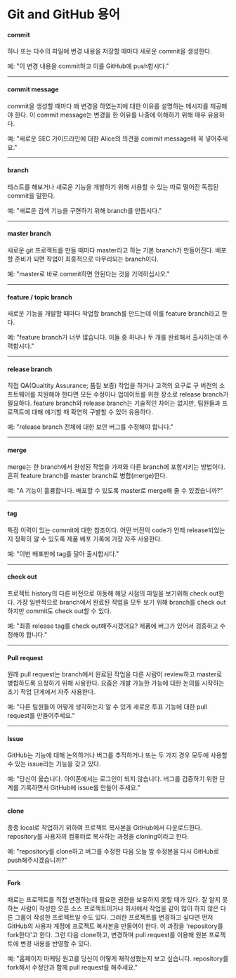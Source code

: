# Git and GitHub 용어



#### commit

하나 또는 다수의 파일에 변경 내용을 저장할 때마다 새로운 commit을 생성한다.

예: "이 변경 내용을 commit하고 이를 GitHub에 push합시다."

------



#### commit message

commit을 생성할 때마다 왜 변경을 하였는지에 대한 이유를 설명하는 메시지를 제공해야 한다. 이 commit message는 변경을 한 이유를 나중에 이해하기 위해 매우 유용하다.

예: "새로운 SEC 가이드라인에 대한 Alice의 의견을 commit message에 꼭 넣어주세요."

------



#### branch

테스트를 해보거나 새로운 기능을 개발하기 위해 사용할 수 있는  따로 떨어진 독립된 commit을 말한다.

예: "새로운 검색 기능을 구현하기 위해 branch를 만듭시다."

------



#### master branch

새로운 git 프로젝트를 만들 때마다 master라고 하는 기본 branch가 만들어진다. 배포할 준비가 되면 작업이 최종적으로 마무리되는 branch이다.

예: "master로 바로 commit하면 안된다는 것을 기억하십시오."

------



#### feature / topic branch

새로운 기능을 개발할 때마다 작업할 branch를 만드는데 이를 feature branch라고 한다.

예: "feature branch가 너무 많습니다. 이들 중 하나나 두 개를 완료해서 출시하는데 주력합시다."

------



#### release branch

직접 QA(Qualtity Assurance; 품질 보증) 작업을 하거나 고객의 요구로 구 버전의 소프트웨어를 지원해야 한다면 모든 수정이나 업데이트를 위한 장소로 release branch가 필요하다. feature branch와 release branch는 기술적인 차이는 없지만, 팀원들과 프로젝트에 대해 얘기할 때 확연히 구별할 수 있어 유용하다. 

예: "release branch 전체에 대한 보안 버그를 수정해야 합니다."

------



#### merge

merge는 한 branch에서 완성된 작업을 가져와 다른 branch에 포함시키는 방법이다. 흔히 feature branch를 master branch로 병합(merge)한다.

예: "A 기능이 훌륭합니다. 배포할 수 있도록 master로 merge해 줄 수 있겠습니까?"

------



#### tag

특정 이력이 있는 commit에 대한 참조이다. 어떤 버전의 code가 언제 release되었는지 정확히 알 수 있도록 제품 배포 기록에 가장 자주 사용한다.

예: "이번 배포판에 tag를 달아 출시합시다."

------



#### check out

프로젝트 history의 다른 버전으로 이동해 해당 시점의 파일을 보기위해  check out한다. 가장 일반적으로 branch에서 완료된 작업을 모두 보기 위해 branch를 check out하지만 commit도 check out할 수 있다.

예: "최종 release tag를 check out해주시겠어요? 제품에  버그가 있어서 검증하고 수정해야 합니다."

------



#### Pull request

원래 pull request는 branch에서 완료된 작업을 다른 사람이 review하고 master로 병합하도록 요청하기 위해 사용한다. 요즘은 개발 가능한 가능에 대한 논의를 시작하는 초기 작업 단게에서 자주 사용한다.

예: "다른 팀원들이 어떻게 생각하는지 알 수 있게 새로운 투표 기능에 대한 pull request를 만들어주세요."

------



#### Issue

GitHub는 기능에 대해 논의하거나 버그를 추적하거나 또는 두 가지 경우 모두에 사용할 수 있는 issue라는 기능을 갖고 있다.

예: "당신이 옳습니다. 아이폰에서는 로그인이 되지 않습니다. 버그를 검증하기 위한 단계를 기록하면서 GitHub에 issue를 만들어 주세요."

------



#### clone

종종 local로 작업하기 위하여 프로젝트 복사본을 GitHub에서 다운로드한다. repository를 사용자의 컴퓨터로 복사하는 과정을 cloning이라고 한다.

예: "repository를 clone하고 버그를 수정한 다음 오늘 밤 수정본을 다시 GitHub로 push해주시겠습니까?"

------



#### Fork

때로는 프로젝트를 직접 변경하는데 필요한 권한을 보유하지 못할 때가 있다. 잘 알지 못하는 사람이 작성한 오픈 소스 프로젝트이거나 회사에서 작업을 같이 많이 하지 않은 다른 그룹이 작성한 프로젝트일 수도 있다. 그러한 프로젝트를 변경하고 싶다면 먼저 GitHub의 사용자 계정에 프로젝트 복사본을 만들어야 한다. 이 과정을 'repository를 fork한다'고 한다. 그런 다음 clone하고, 변경하며 pull request를 이용해 원본 프로젝트에 변경 내용을 반영할 수 있다. 

예: "홈페이지 마케팅 원고를 당신이 어떻게 재작성했는지 보고 싶습니다. repository를 fork해서 수정안과 함께 pull request를 해주세요."


